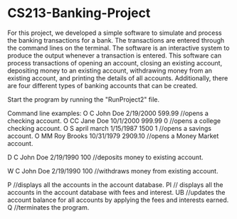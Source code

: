 # CS213-Banking-Project

For this project, we developed a simple software to simulate and process the banking transactions for a bank. The transactions are
entered through the command lines on the terminal. The software is an interactive system to produce the output
whenever a transaction is entered. This software can process transactions of opening an account, closing
an existing account, depositing money to an existing account, withdrawing money from an existing account, and printing
the details of all accounts. Additionally, there are four different types of banking accounts that can be created.

Start the program by running the "RunProject2" file.

Command line examples: 
O C John Doe 2/19/2000 599.99 //opens a checking account.
O CC Jane Doe 10/1/2000 999.99 0 //opens a college checking account.
O S april march 1/15/1987 1500 1 //opens a savings account.
O MM Roy Brooks 10/31/1979 2909.10 //opens a Money Market account.

D C John Doe 2/19/1990 100 //deposits money to existing account.

W C John Doe 2/19/1990 100 //withdraws money from existing account.

P    //displays all the accounts in the account database.
PI     // displays all the accounts in the account database with fees and interest.
UB    //updates the account balance for all accounts by applying the fees and interests earned.
Q     //terminates the program.


